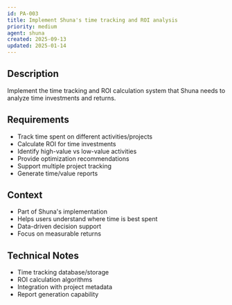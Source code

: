 ```yaml
---
id: PA-003
title: Implement Shuna's time tracking and ROI analysis
priority: medium
agent: shuna
created: 2025-09-13
updated: 2025-01-14
---
```


## Description
Implement the time tracking and ROI calculation system that Shuna needs to analyze time investments and returns.

## Requirements
- Track time spent on different activities/projects
- Calculate ROI for time investments
- Identify high-value vs low-value activities
- Provide optimization recommendations
- Support multiple project tracking
- Generate time/value reports

## Context
- Part of Shuna's implementation
- Helps users understand where time is best spent
- Data-driven decision support
- Focus on measurable returns

## Technical Notes
- Time tracking database/storage
- ROI calculation algorithms
- Integration with project metadata
- Report generation capability